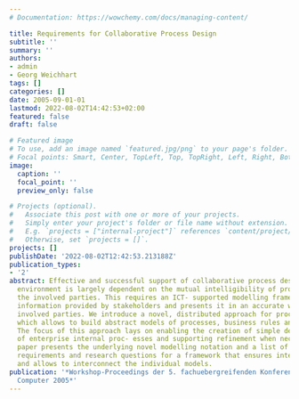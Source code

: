 ```yaml
---
# Documentation: https://wowchemy.com/docs/managing-content/

title: Requirements for Collaborative Process Design
subtitle: ''
summary: ''
authors:
- admin
- Georg Weichhart
tags: []
categories: []
date: 2005-09-01-01
lastmod: 2022-08-02T14:42:53+02:00
featured: false
draft: false

# Featured image
# To use, add an image named `featured.jpg/png` to your page's folder.
# Focal points: Smart, Center, TopLeft, Top, TopRight, Left, Right, BottomLeft, Bottom, BottomRight.
image:
  caption: ''
  focal_point: ''
  preview_only: false

# Projects (optional).
#   Associate this post with one or more of your projects.
#   Simply enter your project's folder or file name without extension.
#   E.g. `projects = ["internal-project"]` references `content/project/deep-learning/index.md`.
#   Otherwise, set `projects = []`.
projects: []
publishDate: '2022-08-02T12:42:53.213188Z'
publication_types:
- '2'
abstract: Effective and successful support of collaborative process design in a distributed
  environment is largely dependent on the mutual intelligibility of processes for
  the involved parties. This requires an ICT- supported modelling framework that captures
  information provided by stakeholders and presents it in an accurate way to the other
  involved parties. We introduce a novel, distributed approach for process modelling,
  which allows to build abstract models of processes, business rules and constraints.
  The focus of this approach lays on enabling the creation of simple descriptions
  of enterprise internal proc- esses and supporting refinement when necessary. This
  paper presents the underlying novel modelling notation and a list of identified
  requirements and research questions for a framework that ensures intel- ligibility
  and allows to interconnect the individual models.
publication: '*Workshop-Proceedings der 5. fachuebergreifenden Konferenz Mensch und
  Computer 2005*'
---
```

